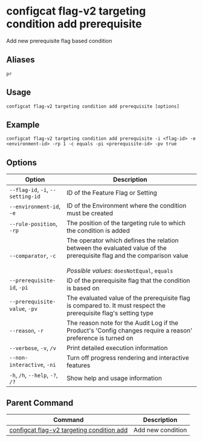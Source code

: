 # configcat flag-v2 targeting condition add prerequisite
Add new prerequisite flag based condition
## Aliases
`pr`
## Usage
```
configcat flag-v2 targeting condition add prerequisite [options]
```
## Example
```
configcat flag-v2 targeting condition add prerequisite -i <flag-id> -e <environment-id> -rp 1 -c equals -pi <prerequisite-id> -pv true
```
## Options
| Option | Description |
| ------ | ----------- |
| `--flag-id`, `-i`, `--setting-id` | ID of the Feature Flag or Setting |
| `--environment-id`, `-e` | ID of the Environment where the condition must be created |
| `--rule-position`, `-rp` | The position of the targeting rule to which the condition is added |
| `--comparator`, `-c` | The operator which defines the relation between the evaluated value of the prerequisite flag and the comparison value<br/><br/>*Possible values*: `doesNotEqual`, `equals` |
| `--prerequisite-id`, `-pi` | ID of the prerequisite flag that the condition is based on |
| `--prerequisite-value`, `-pv` | The evaluated value of the prerequisite flag is compared to. It must respect the prerequisite flag's setting type |
| `--reason`, `-r` | The reason note for the Audit Log if the Product's 'Config changes require a reason' preference is turned on |
| `--verbose`, `-v`, `/v` | Print detailed execution information |
| `--non-interactive`, `-ni` | Turn off progress rendering and interactive features |
| `-h`, `/h`, `--help`, `-?`, `/?` | Show help and usage information |
## Parent Command
| Command | Description |
| ------ | ----------- |
| [configcat flag-v2 targeting condition add](configcat-flag-v2-targeting-condition-add.md) | Add new condition |
